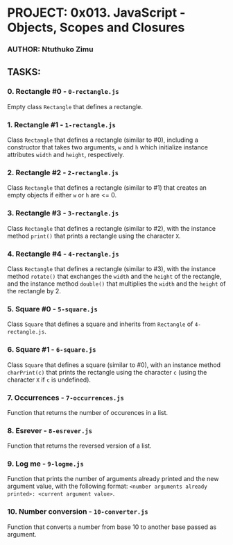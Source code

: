 # PROJECT: 0x013. JavaScript - Objects, Scopes and Closures
### AUTHOR: Ntuthuko Zimu

## TASKS:
### 0. Rectangle #0 - `0-rectangle.js`
Empty class `Rectangle` that defines a rectangle.

### 1. Rectangle #1 - `1-rectangle.js`
Class `Rectangle` that defines a rectangle (similar to #0), including a constructor that takes two arguments, `w` and `h` which initialize instance attributes `width` and `height`, respectively.

### 2. Rectangle #2 - `2-rectangle.js`
Class `Rectangle` that defines a rectangle (similar to #1) that creates an empty objects if either `w` or `h` are <= 0.

### 3. Rectangle #3 - `3-rectangle.js`
Class `Rectangle` that defines a rectangle (similar to #2), with the instance method `print()` that prints a rectangle using the character `X`.

### 4. Rectangle #4 - `4-rectangle.js`
Class `Rectangle` that defines a rectangle (similar to #3), with the instance method `rotate()` that exchanges the `width` and the `height` of the rectangle, and the instance method `double()` that multiplies the `width` and the `height` of the rectangle by 2.

### 5. Square #0 - `5-square.js`
Class `Square` that defines a square and inherits from `Rectangle` of `4-rectangle.js`.

### 6. Square #1 - `6-square.js`
Class `Square` that defines a square (similar to #0), with an instance method `charPrint(c)` that prints the rectangle using the character `c` (using the character `X` if `c` is undefined).

### 7. Occurrences - `7-occurrences.js`
Function that returns the number of occurences in a list.

### 8. Esrever - `8-esrever.js`
Function that returns the reversed version of a list.

### 9. Log me - `9-logme.js`
Function that prints the number of arguments already printed and the new argument value, with the following format: `<number arguments already printed>: <current argument value>`.

### 10. Number conversion - `10-converter.js`
Function that converts a number from base 10 to another base passed as argument.